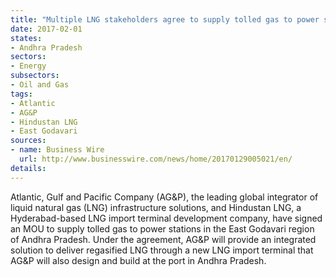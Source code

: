 ```yaml
---
title: "Multiple LNG stakeholders agree to supply tolled gas to power stations in East Godavari"
date: 2017-02-01
states:
- Andhra Pradesh
sectors:
- Energy
subsectors:
- Oil and Gas
tags:
- Atlantic
- AG&P
- Hindustan LNG
- East Godavari
sources:
- name: Business Wire
  url: http://www.businesswire.com/news/home/20170129005021/en/
details:
---
```


Atlantic, Gulf and Pacific Company (AG&P), the leading global integrator of liquid natural gas (LNG) infrastructure solutions, and Hindustan LNG, a Hyderabad-based LNG import terminal development company, have signed an MOU to supply tolled gas to power stations in the East Godavari region of Andhra Pradesh. Under the agreement, AG&P will provide an integrated solution to deliver regasified LNG through a new LNG import terminal that AG&P will also design and build at the port in Andhra Pradesh.
